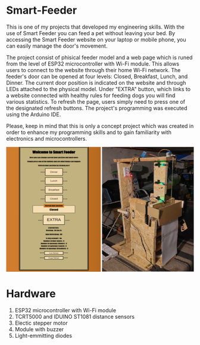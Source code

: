# Smart-Feeder

This is one of my projects that developed my engineering skills. With the use of Smart Feeder you can feed a pet without leaving your bed. By accessing the Smart Feeder website on your laptop or mobile phone, you can easily manage the door's movement.

The project consist of phisical feeder model and a web page which is runed from the level of ESP32 microcontroller with Wi-Fi module. This allows users to connect to the website through their home Wi-Fi network. The feeder's door can be opened at four levels: Closed, Breakfast, Lunch, and Dinner. The current door position is indicated on the website and through LEDs attached to the physical model. Under "EXTRA" button, which links to a website connected with healthy rules for feeding dogs you will find various statistics. To refresh the page, users simply need to press one of the designated refresh buttons. The project's programming was executed using the Arduino IDE.

Please, keep in mind that this is only a concept project which was created in order to enhance my programming skills and to gain familiarity with electronics and microcontrollers.

<img src="Project_Photo.png" width="506" height="335">

# Hardware 
1. ESP32 microcontroller with Wi-Fi module
2. TCRT5000 and IDUINO ST1081 distance sensors
3. Electic stepper motor
4. Module with buzzer
5. Light-emmitting diodes

